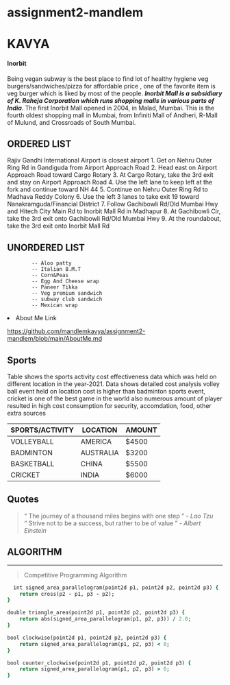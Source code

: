 # assignment2-mandlem
# KAVYA #
#### Inorbit
Being vegan subway is the best place to find lot of healthy hygiene veg burgers/sandwiches/pizza for affordable price , one of the favorite item is veg burger which is liked by most of the people.
***Inorbit Mall is a subsidiary of K. Raheja Corporation which runs shopping malls in various parts of India***. The first Inorbit Mall opened in 2004, in Malad, Mumbai. This is the fourth oldest shopping mall in Mumbai, from Infiniti Mall of Andheri, R-Mall of Mulund, and Crossroads of South Mumbai.

<section>

<h1> ORDERED LIST </h1>
Rajiv Gandhi International Airport is closest airport 
1. Get on Nehru Outer Ring Rd in Gandiguda from Airport Approach Road  
2. Head east on Airport Approach Road toward Cargo Rotary  
3. At Cargo Rotary, take the 3rd exit and stay on Airport Approach Road  
4. Use the left lane to keep left at the fork and continue toward NH 44  
5. Continue on Nehru Outer Ring Rd to Madhava Reddy Colony  
6. Use the left 3 lanes to take exit 19 toward Nanakramguda/Financial District  
7. Follow Gachibowli Rd/Old Mumbai Hwy and Hitech City Main Rd to Inorbit Mall Rd in Madhapur  
8. At Gachibowli Cir, take the 3rd exit onto Gachibowli Rd/Old Mumbai Hwy   
9. At the roundabout, take the 3rd exit onto Inorbit Mall Rd   
<h1> UNORDERED LIST </h1> 

            -- Aloo patty
            -- Italian B.M.T
            -- Corn&Peas
            -- Egg And Cheese wrap
            -- Paneer Tikka
            -- Veg premium sandwich
            -- subway club sandwich
            -- Mexican wrap


</section>


<li> About Me Link </li> 



https://github.com/mandlemkavya/assignment2-mandlem/blob/main/AboutMe.md

<section>

<h2> Sports </h2>
<p>  Table shows the sports activity cost effectiveness data which was held on different location in the year-2021. Data shows detailed cost analysis volley ball event held on location cost is higher than badminton sports event, cricket is one of the best game in the world also numerous amount of player resulted in high cost consumption for security, accomdation, food, other extra sources </p>

| SPORTS/ACTIVITY | LOCATION | AMOUNT |
| ------------- | ------------- | ------------- |
| VOLLEYBALL  | AMERICA  | $4500  |
| BADMINTON  | AUSTRALIA  | $3200  |
| BASKETBALL  | CHINA  | $5500  |
| CRICKET  | INDIA  | $6000  |

</section>

<section>
<h2> Quotes </h2>
<blockquote> <q>  The journey of a thousand miles begins with one step </q>
<i> - Lao Tzu </i>
</br>
<q> Strive not to be a success, but rather to be of value </q>
<i> - Albert Einstein </i>
</blockquote>
</section>

<section>
  <h1>ALGORITHM </h1>
<hr>
<blockquote>
  Competitive Programming Algorithm <https://cp-algorithms.com/geometry/oriented-triangle-area.html> 
  </blockquote>
 
```ruby
  int signed_area_parallelogram(point2d p1, point2d p2, point2d p3) {
    return cross(p2 - p1, p3 - p2);
}

double triangle_area(point2d p1, point2d p2, point2d p3) {
    return abs(signed_area_parallelogram(p1, p2, p3)) / 2.0;
}

bool clockwise(point2d p1, point2d p2, point2d p3) {
    return signed_area_parallelogram(p1, p2, p3) < 0;
}

bool counter_clockwise(point2d p1, point2d p2, point2d p3) {
    return signed_area_parallelogram(p1, p2, p3) > 0;
}
```
 
</section>